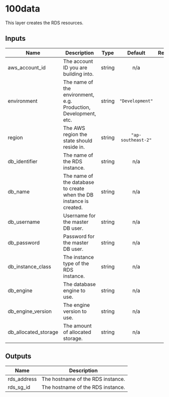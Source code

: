 # 100data

This layer creates the RDS resources.

## Inputs

| Name | Description | Type | Default | Required |
|------|-------------|:----:|:-----:|:-----:|
| aws\_account\_id | The account ID you are building into. | string | n/a | yes |
| environment | The name of the environment, e.g. Production, Development, etc. | string | `"Development"` | no |
| region | The AWS region the state should reside in. | string | `"ap-southeast-2"` | yes |
| db\_identifier | The name of the RDS instance. | string | n/a | yes |
| db\_name | The name of the database to create when the DB instance is created. | string | n/a | yes |
| db\_username | Username for the master DB user. | string | n/a | yes |
| db\_password | Password for the master DB user. | string | n/a | yes |
| db\_instance\_class | The instance type of the RDS instance. | string | n/a | yes |
| db\_engine | The database engine to use. | string | n/a | yes |
| db\_engine\_version | The engine version to use. | string | n/a | yes |
| db\_allocated\_storage | The amount of allocated storage. | string | n/a | yes |


## Outputs

| Name | Description |
|------|-------------|
| rds\_address | The hostname of the RDS instance. |
| rds\_sg\_id | The hostname of the RDS instance. |
